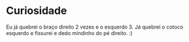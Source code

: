 # Curiosidade
Eu já quebrei o braço direito 2 vezes e o esquerdo 3. Já quebrei o cotoco esquerdo e fissurei e dedo mindinho do pé direito. :)